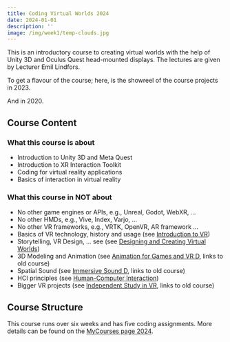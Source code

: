 ```yaml
---
title: Coding Virtual Worlds 2024
date: 2024-01-01
description: ''
image: /img/week1/temp-clouds.jpg
---
```


<script>import VideoPlayer from '$lib/VideoPlayer.svelte'</script>

This is an introductory course to creating virtual worlds with the help of Unity 3D and Oculus Quest head-mounted displays. The lectures are given by Lecturer Emil Lindfors.

To get a flavour of the course; here, is the showreel of the course projects in 2023.

<VideoPlayer videoUrl="https://www.dropbox.com/scl/fi/wl1l5jkjrfhsaf5at921r/CVW-showreel-2023.mp4?rlkey=k4c1na9cwucyr7tpqsiv7cbh0&dl=0&raw=1"></VideoPlayer>

And in 2020.

<VideoPlayer videoUrl="https://www.dropbox.com/s/d7oq5363wp8ktrb/Coding%20Virtual%20Worlds%202020%20v2.mov?dl=0&raw=1"></VideoPlayer>

## Course Content

### What this course is about

- Introduction to Unity 3D and Meta Quest
- Introduction to XR Interaction Toolkit
- Coding for virtual reality applications
- Basics of interaction in virtual reality

### What this course in NOT about

- No other game engines or APIs, e.g., Unreal, Godot, WebXR, …
- No other HMDs, e.g., Vive, Index, Varjo, …
- No other VR frameworks, e.g., VRTK, OpenVR, AR framework …
- Basics of VR technology, history and usage (see [Introduction to VR](https://courses.aalto.fi/s/course/a05Qt000006snqbIAA/introduction-to-virtual-reality?language=fi))
- Storytelling, VR Design, … see (see [Designing and Creating Virtual Worlds](https://courses.aalto.fi/s/course/a05Qt000006snqdIAA/designing-and-creating-virtual-worlds?language=fi))
- 3D Modeling and Animation (see [Animation for Games and VR D](https://courses.aalto.fi/s/course/a053X000012R06FQAS/animation-for-games-and-vr-d?language=fi), links to old course)
- Spatial Sound (see [Immersive Sound D](https://courses.aalto.fi/s/course/a057T00000BSxIeQAL/immersive-sound-d?language=fi), links to old course)
- HCI principles (see [Human-Computer Interaction](https://courses.aalto.fi/s/course/a05Qt000006soNxIAI/humancomputer-interaction?language=fi))
- Bigger VR projects (see [Independent Study in VR](https://courses.aalto.fi/s/course/a053X000012R0y8QAC/independent-study-in-vr?language=fi), links to old course)


## Course Structure

This course runs over six weeks and has five coding assignments. More details can be found on the [MyCourses page 2024](https://mycourses.aalto.fi/course/view.php?id=44204).
